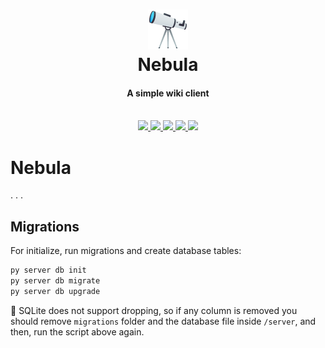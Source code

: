 <h1 align='center'>
    <img src='static/image/logo-64x64.png'><br>
    Nebula
</h1>
<h4 align='center'>A simple wiki client</h4>
<br>
<div align='center'>
    <a href='https://travis-ci.org/reebr/Nebula'>
        <img src='https://travis-ci.org/reebr/Nebula.svg?branch=development'>
    </a>
    <a href="https://codecov.io/gh/reebr/Nebula">
        <img src="https://codecov.io/gh/reebr/Nebula/branch/development/graph/badge.svg" />
    </a>
    <a class="badge-align" href="https://www.codacy.com/app/reebr/Nebula?utm_source=github.com&amp;utm_medium=referral&amp;utm_content=reebr/Nebula&amp;utm_campaign=Badge_Grade">
        <img src="https://api.codacy.com/project/badge/Grade/5ab0f84f9570418da58bd022843ba940"/>
    </a>
    <a href='https://github.com/reebr/Nebula/commits/development'>
        <img src='https://img.shields.io/github/last-commit/reebr/nebula.svg'>
    </a>
    <a href='https://github.com/reebr/nebula/issues'>
        <img src='https://img.shields.io/github/issues/reebr/nebula.svg'>
    </a>
</div>

# Nebula

. . . 

## Migrations

For initialize, run migrations and create database tables:

```sh
py server db init
py server db migrate
py server db upgrade
```

🚧 SQLite does not support dropping, so if any column is removed you should remove `migrations` 
folder and the database file inside `/server`, and then, run the script above again.
